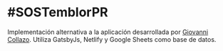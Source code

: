 # #SOSTemblorPR

Implementación alternativa a la aplicación desarrollada por [Giovanni Collazo](https://github.com/gcollazo/sos-sur). Utiliza GatsbyJs, Netlify y Google Sheets como base de datos.
